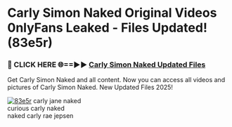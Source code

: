# Carly Simon Naked Original Videos 0nlyFans Leaked - Files Updated! (83e5r)

<h3>🔴 CLICK HERE 🌐==►► <a href="https://tinyurl.com/up5wt9bj" rel="nofollow">Carly Simon Naked Updated Files</a></h3>

Get Carly Simon Naked and all content. Now you can access all videos and pictures of Carly Simon Naked. New Updated Files 2025!

[![83e5r](https://i.imgur.com/ABiUzMV.gif)](https://tinyurl.com/up5wt9bj)
carly jane naked<br>
curious carly naked<br>
naked carly rae jepsen
